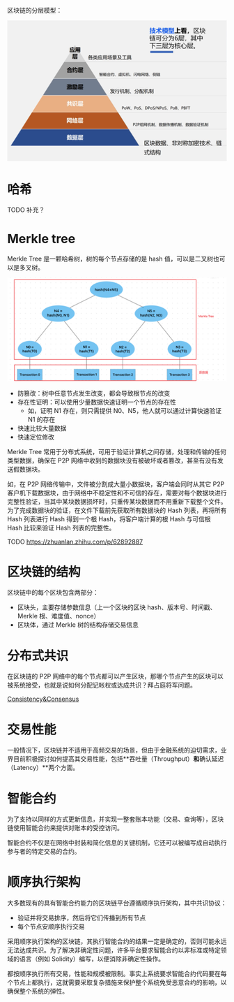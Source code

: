 
区块链的分层模型：

![区块链的分层模型](../images/blockchain-layers.png)

# 哈希

TODO 补充？

# Merkle tree

Merkle Tree 是一颗哈希树，树的每个节点存储的是 hash 值，可以是二叉树也可以是多叉树。

![Merkle Tree](../images/merkle-tree.png)

- 防篡改：树中任意节点发生改变，都会导致根节点的改变
- 存在性证明：可以使用少量数据快速证明一个节点的存在性
  - 如，证明 N1 存在，则只需提供 N0、N5，他人就可以通过计算快速验证 N1 的存在
- 快速比较大量数据
- 快速定位修改

Merkle Tree 常用于分布式系统，可用于验证计算机之间存储，处理和传输的任何类型数据，确保在 P2P 网络中收到的数据块没有被破坏或者篡改，甚至有没有发送假数据块。

如，在 P2P 网络传输中，文件被分割成大量小数据块，客户端会同时从其它 P2P 客户机下载数据块，由于网络中不稳定性和不可信的存在，需要对每个数据块进行完整性验证，当其中某块数据损坏时，只重传某块数据而不用重新下载整个文件。为了完成数据块的验证，在文件下载前先获取所有数据块的 Hash 列表，再将所有 Hash 列表进行 Hash 得到一个根 Hash，将客户端计算的根 Hash 与可信根 Hash 比较来验证 Hash 列表的完整性。

TODO https://zhuanlan.zhihu.com/p/62892887

# 区块链的结构

区块链中的每个区块包含两部分：

- 区块头，主要存储参数信息（上一个区块的区块 hash、版本号、时间戳、Merkle 根、难度值、nonce）
- 区块体，通过 Merkle 树的结构存储交易信息

# 分布式共识

在区块链的 P2P 网络中的每个节点都可以产生区块，那哪个节点产生的区块可以被系统接受，也就是说如何分配记帐权或达成共识？拜占庭将军问题。

[Consistency&Consensus](https://github.com/fms5cmS/arts/blob/master/share/12_consistency%26consensus.md)

# 交易性能

一般情况下，区块链并不适用于高频交易的场景，但由于金融系统的迫切需求，业界目前积极探讨如何提高其交易性能，包括**吞吐量（Throughput）**和**确认延迟（Latency）**两个方面。

# 智能合约

为了支持以同样的方式更新信息，并实现一整套账本功能（交易、查询等），区块链使用智能合约来提供对账本的受控访问。

智能合约不仅是在网络中封装和简化信息的关键机制，它还可以被编写成自动执行参与者的特定交易的合约。

# 顺序执行架构

大多数现有的具有智能合约能力的区块链平台遵循顺序执行架构，其中共识协议：

- 验证并将交易排序，然后将它们传播到所有节点
- 每个节点安顺序执行交易

采用顺序执行架构的区块链，其执行智能合约的结果一定是确定的，否则可能永远无法达成共识。为了解决非确定性问题，许多平台要求智能合约以非标准或特定领域的语言（例如 Solidity）编写，以便消除非确定性操作。

都按顺序执行所有交易，性能和规模被限制。事实上系统要求智能合约代码要在每个节点上都执行，这就需要采取复杂措施来保护整个系统免受恶意合约的影响，以确保整个系统的弹性。
